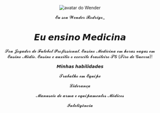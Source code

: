<!DOCTYPE html>
<html lang="pt-br">

<head>
    <meta charset="UTF-8">
    <meta name="viewport" content="width=device-width, initial-scale=1.0">
    <link rel="stylesheet" href="style.css">
    <title>Meu portfólio</title>
</head>

<body>
    <header>
        <img src="img/AvatarMaker (2).png" alt="avatar do  Wender" srcset="">
        <p>𝓔𝓾 𝓼𝓸𝓾 𝓦𝓮𝓷𝓭𝓮𝓻 𝓡𝓸𝓭𝓻𝓲𝓰𝓸_</p>
        <h1>𝙀𝙪 𝙚𝙣𝙨𝙞𝙣𝙤 𝙈𝙚𝙙𝙞𝙘𝙞𝙣𝙖 </h1>
        <p>𝓢𝓸𝓾 𝓙𝓸𝓰𝓪𝓭𝓸𝓻 𝓭𝓮 𝓕𝓾𝓽𝓮𝓫𝓸𝓵 𝓟𝓻𝓸𝓯𝓲𝓼𝓼𝓲𝓸𝓷𝓪𝓵. 𝓔𝓷𝓼𝓲𝓷𝓸 𝓜𝓮𝓭𝓲𝓬𝓲𝓷𝓪 𝓮𝓶 𝓱𝓸𝓻𝓪𝓼 𝓿𝓪𝓰𝓪𝓼 𝓮𝓶 𝓔𝓷𝓼𝓲𝓷𝓸 𝓜𝓮́𝓭𝓲𝓸. 𝓔𝓷𝓼𝓲𝓷𝓸 𝓮 𝓪𝓾𝔁𝓲𝓵𝓲𝓸 𝓸 𝓮𝔁𝓮𝓻𝓬𝓲𝓽𝓸 𝓫𝓻𝓪𝓼𝓲𝓵𝓮𝓲𝓻𝓸 𝓣𝓖 (𝓣𝓲𝓻𝓸 𝓭𝓮 𝓖𝓾𝓮𝓻𝓻𝓪)!</p>
        <p>𝙈𝙞𝙣𝙝𝙖𝙨 𝙝𝙖𝙗𝙞𝙡𝙞𝙙𝙖𝙙𝙚𝙨</p>
        <div>
            <p>𝓣𝓻𝓪𝓫𝓪𝓵𝓱𝓸 𝓮𝓶 𝓔𝓺𝓾𝓲𝓹𝓮</p>
            <p>𝓛𝓲𝓭𝓮𝓻𝓪𝓷𝓬̧𝓪</p>
            <p>𝓜𝓪𝓷𝓾𝓼𝓮𝓲𝓸 𝓭𝓮 𝓪𝓻𝓶𝓪 𝓮 𝓮𝓺𝓾𝓲𝓹𝓪𝓶𝓮𝓷𝓽𝓸𝓼 𝓜𝓮́𝓭𝓲𝓬𝓸𝓼</p>
            <p>𝓘𝓷𝓽𝓮𝓵𝓲𝓰𝓮̂𝓷𝓬𝓲𝓪</p>
        </div>
    </header>
</body>

</html>
